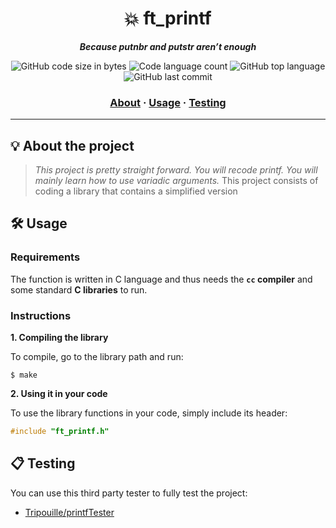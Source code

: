 <h1 align="center">
	💥 ft_printf
</h1>

<p align="center">
	<b><i>Because putnbr and putstr aren’t enough</i></b><br>
</p>

<p align="center">
	<img alt="GitHub code size in bytes" src="https://img.shields.io/github/languages/code-size/MVPee/42-Ft_printf?color=lightblue" />
	<img alt="Code language count" src="https://img.shields.io/github/languages/count/MVPee/42-Ft_printf?color=yellow" />
	<img alt="GitHub top language" src="https://img.shields.io/github/languages/top/MVPee/42-Ft_printf?color=blue" />
	<img alt="GitHub last commit" src="https://img.shields.io/github/last-commit/MVPee/42-Ft_printf?color=green" />
</p>

<h3 align="center">
	<a href="#%EF%B8%8F-about">About</a>
	<span> · </span>
	<a href="#%EF%B8%8F-usage">Usage</a>
	<span> · </span>
	<a href="#-testing">Testing</a>
</h3>

---

## 💡 About the project

> _This project is pretty straight forward. You will recode printf. You will mainly learn how to use variadic arguments._
	This project consists of coding a library that contains a simplified version


## 🛠️ Usage

### Requirements

The function is written in C language and thus needs the **`cc` compiler** and some standard **C libraries** to run.

### Instructions

**1. Compiling the library**

To compile, go to the library path and run:

```shell
$ make
```

**2. Using it in your code**

To use the library functions in your code, simply include its header:

```C
#include "ft_printf.h"
```

## 📋 Testing

You can use this third party tester to fully test the project:

* [Tripouille/printfTester](https://github.com/Tripouille/printfTester)
